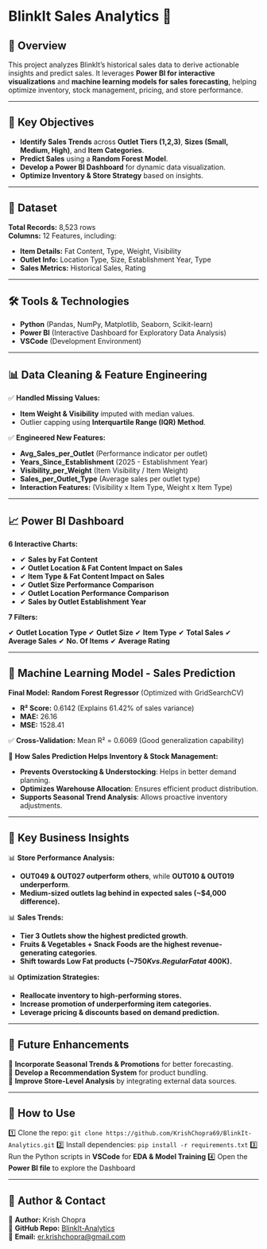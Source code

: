 # BlinkIt Sales Analytics 🚀

## 📌 Overview
This project analyzes BlinkIt’s historical sales data to derive actionable insights and predict sales. It leverages **Power BI for interactive visualizations** and **machine learning models for sales forecasting**, helping optimize inventory, stock management, pricing, and store performance.

---

## 🎯 Key Objectives
- **Identify Sales Trends** across **Outlet Tiers (1,2,3)**, **Sizes (Small, Medium, High)**, and **Item Categories**.
- **Predict Sales** using a **Random Forest Model**.
- **Develop a Power BI Dashboard** for dynamic data visualization.
- **Optimize Inventory & Store Strategy** based on insights.

---

## 📂 Dataset
**Total Records:** 8,523 rows  
**Columns:** 12 Features, including:
- **Item Details:** Fat Content, Type, Weight, Visibility
- **Outlet Info:** Location Type, Size, Establishment Year, Type
- **Sales Metrics:** Historical Sales, Rating

---

## 🛠️ Tools & Technologies
- **Python** (Pandas, NumPy, Matplotlib, Seaborn, Scikit-learn)
- **Power BI** (Interactive Dashboard for Exploratory Data Analysis)
- **VSCode** (Development Environment)

---

## 📊 Data Cleaning & Feature Engineering
✅ **Handled Missing Values:**
- **Item Weight & Visibility** imputed with median values.
- Outlier capping using **Interquartile Range (IQR) Method**.

✅ **Engineered New Features:**
- **Avg_Sales_per_Outlet** (Performance indicator per outlet)
- **Years_Since_Establishment** (2025 - Establishment Year)
- **Visibility_per_Weight** (Item Visibility / Item Weight)
- **Sales_per_Outlet_Type** (Average sales per outlet type)
- **Interaction Features:** (Visibility x Item Type, Weight x Item Type)

---

## 📈 Power BI Dashboard
**6 Interactive Charts:**

- ✔ **Sales by Fat Content**
- ✔ **Outlet Location & Fat Content Impact on Sales**
- ✔ **Item Type & Fat Content Impact on Sales**
- ✔ **Outlet Size Performance Comparison**
- ✔ **Outlet Location Performance Comparison**
- ✔ **Sales by Outlet Establishment Year**

**7 Filters:**

✔ **Outlet Location Type**
✔ **Outlet Size**
✔ **Item Type**
✔ **Total Sales**
✔ **Average Sales**
✔ **No. Of Items**
✔ **Average Rating**

---

## 🤖 Machine Learning Model - Sales Prediction
**Final Model:** **Random Forest Regressor** (Optimized with GridSearchCV)
- **R² Score:** 0.6142 (Explains 61.42% of sales variance)
- **MAE:** 26.16
- **MSE:** 1528.41

✅ **Cross-Validation:** Mean R² = 0.6069 (Good generalization capability)

🔹 **How Sales Prediction Helps Inventory & Stock Management:**
- **Prevents Overstocking & Understocking**: Helps in better demand planning.
- **Optimizes Warehouse Allocation**: Ensures efficient product distribution.
- **Supports Seasonal Trend Analysis**: Allows proactive inventory adjustments.

---

## 📌 Key Business Insights
📊 **Store Performance Analysis:**
- **OUT049 & OUT027 outperform others**, while **OUT010 & OUT019 underperform**.
- **Medium-sized outlets lag behind in expected sales (~$4,000 difference).**

📊 **Sales Trends:**
- **Tier 3 Outlets show the highest predicted growth**.
- **Fruits & Vegetables + Snack Foods are the highest revenue-generating categories**.
- **Shift towards Low Fat products (~$750K vs. Regular Fat at ~$400K).**

📊 **Optimization Strategies:**
- **Reallocate inventory to high-performing stores.**
- **Increase promotion of underperforming item categories.**
- **Leverage pricing & discounts based on demand prediction.**

---

## 🚀 Future Enhancements
🔹 **Incorporate Seasonal Trends & Promotions** for better forecasting.  
🔹 **Develop a Recommendation System** for product bundling.  
🔹 **Improve Store-Level Analysis** by integrating external data sources.  

---

## 📢 How to Use
1️⃣ Clone the repo: `git clone https://github.com/KrishChopra69/BlinkIt-Analytics.git`
2️⃣ Install dependencies: `pip install -r requirements.txt`
3️⃣ Run the Python scripts in **VSCode** for **EDA & Model Training**
4️⃣ Open the **Power BI file** to explore the Dashboard

---

## 📌 Author & Contact
📌 **Author:** Krish Chopra  
🔗 **GitHub Repo:** [BlinkIt-Analytics](https://github.com/KrishChopra69/BlinkIt-Analytics)  
📧 **Email:** er.krishchopra@gmail.com
